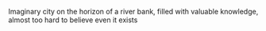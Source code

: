 Imaginary city on the horizon of a river bank, filled with valuable knowledge, almost too hard to believe even it exists